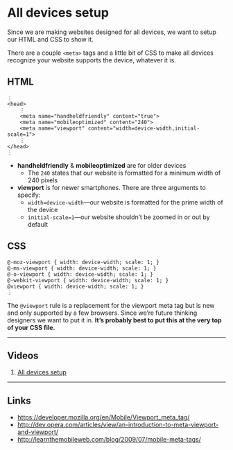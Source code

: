 # All devices setup

Since we are making websites designed for all devices, we want to setup our HTML and CSS to show it.

There are a couple `<meta>` tags and a little bit of CSS to make all devices recognize your website supports the device, whatever it is.

## HTML

	⋮
	<head>
		⋮
		<meta name="handheldfriendly" content="true">
		<meta name="mobileoptimized" content="240">
		<meta name="viewport" content="width=device-width,initial-scale=1">
		⋮
	</head>
	⋮

- **handheldfriendly** & **mobileoptimized** are for older devices
	- The `240` states that our website is formatted for a minimum width of 240 pixels
- **viewport** is for newer smartphones. There are three arguments to specify:
	- `width=device-width`—our website is formatted for the prime width of the device
	- `initial-scale=1`—our website shouldn’t be zoomed in or out by default

## CSS

	@-moz-viewport { width: device-width; scale: 1; }
	@-ms-viewport { width: device-width; scale: 1; }
	@-o-viewport { width: device-width; scale: 1; }
	@-webkit-viewport { width: device-width; scale: 1; }
	@viewport { width: device-width; scale: 1; }
	⋮

The `@viewport` rule is a replacement for the viewport meta tag but is new and only supported by a few browsers.
Since we’re future thinking designers we want to put it in.
**It’s probably best to put this at the very top of your CSS file.**

---

## Videos

1. [All devices setup](http://www.youtube.com/watch?v=wiuJemsZm6k)

---

## Links

- https://developer.mozilla.org/en/Mobile/Viewport_meta_tag/
- http://dev.opera.com/articles/view/an-introduction-to-meta-viewport-and-viewport/
- http://learnthemobileweb.com/blog/2009/07/mobile-meta-tags/

